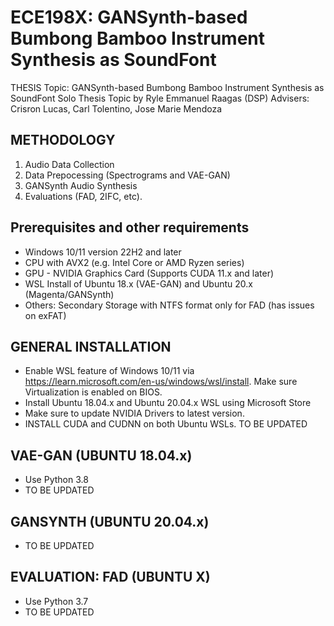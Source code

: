 # ECE198X: GANSynth-based Bumbong Bamboo Instrument Synthesis as SoundFont

THESIS Topic: GANSynth-based Bumbong Bamboo Instrument Synthesis as SoundFont
Solo Thesis Topic by Ryle Emmanuel Raagas (DSP)
Advisers: Crisron Lucas, Carl Tolentino, Jose Marie Mendoza

## METHODOLOGY
1. Audio Data Collection
2. Data Prepocessing (Spectrograms and VAE-GAN)
3. GANSynth Audio Synthesis
4. Evaluations (FAD, 2IFC, etc).

## Prerequisites and other requirements
- Windows 10/11 version 22H2 and later
- CPU with AVX2 (e.g. Intel Core or AMD Ryzen series)
- GPU - NVIDIA Graphics Card (Supports CUDA 11.x and later)
- WSL Install of Ubuntu 18.x (VAE-GAN) and Ubuntu 20.x (Magenta/GANSynth)
- Others: Secondary Storage with NTFS format only for FAD (has issues on exFAT)

## GENERAL INSTALLATION
- Enable WSL feature of Windows 10/11 via https://learn.microsoft.com/en-us/windows/wsl/install. Make sure Virtualization is enabled on BIOS.
- Install Ubuntu 18.04.x and Ubuntu 20.04.x WSL using Microsoft Store
- Make sure to update NVIDIA Drivers to latest version.
- INSTALL CUDA and CUDNN on both Ubuntu WSLs. TO BE UPDATED

## VAE-GAN (UBUNTU 18.04.x)
- Use Python 3.8
- TO BE UPDATED

## GANSYNTH (UBUNTU 20.04.x)
- TO BE UPDATED

## EVALUATION: FAD (UBUNTU X)
- Use Python 3.7
- TO BE UPDATED

